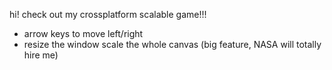 hi! check out my crossplatform scalable game!!!

- arrow keys to move left/right
- resize the window scale the whole canvas (big feature, NASA will totally hire me)
